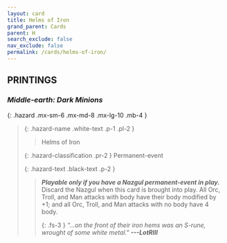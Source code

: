 ```yaml
---
layout: card
title: Helms of Iron
grand_parent: Cards
parent: H
search_exclude: false
nav_exclude: false
permalink: /cards/helms-of-iron/
---
```


## PRINTINGS


### _Middle-earth: Dark Minions_

{: .hazard .mx-sm-6 .mx-md-8 .mx-lg-10 .mb-4 }
> {: .hazard-name .white-text .p-1 .pl-2 }
> > <div class="hazard-mp"></div>
> > <div class="card-name">Helms of Iron</div>
>
> {: .hazard-classification .pr-2 }
> Permanent-event
>
> {: .hazard-text .black-text .p-2 }
> > ***Playable only if you have a Nazgul permanent-event in play.*** Discard the Nazgul when this card is brought into play. All Orc, Troll, and Man attacks with body have their body modified by +1; and all Orc, Troll, and Man attacks with no body have 4 body. 
> > 
> > {: .fs-3 } 
> > _“...on the front of their iron hems was an S-rune, wrought of some white metal."_ ***---&#65279;LotRIII*** 
>
